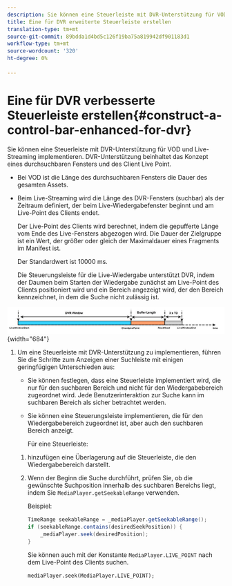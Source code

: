 ```yaml
---
description: Sie können eine Steuerleiste mit DVR-Unterstützung für VOD und Live-Streaming implementieren. DVR-Unterstützung beinhaltet das Konzept eines durchsuchbaren Fensters und des Client Live Point.
title: Eine für DVR erweiterte Steuerleiste erstellen
translation-type: tm+mt
source-git-commit: 89bdda1d4bd5c126f19ba75a819942df901183d1
workflow-type: tm+mt
source-wordcount: '320'
ht-degree: 0%

---
```



# Eine für DVR verbesserte Steuerleiste erstellen{#construct-a-control-bar-enhanced-for-dvr}

Sie können eine Steuerleiste mit DVR-Unterstützung für VOD und Live-Streaming implementieren. DVR-Unterstützung beinhaltet das Konzept eines durchsuchbaren Fensters und des Client Live Point.

* Bei VOD ist die Länge des durchsuchbaren Fensters die Dauer des gesamten Assets.
* Beim Live-Streaming wird die Länge des DVR-Fensters (suchbar) als der Zeitraum definiert, der beim Live-Wiedergabefenster beginnt und am Live-Point des Clients endet.

   Der Live-Point des Clients wird berechnet, indem die gepufferte Länge vom Ende des Live-Fensters abgezogen wird. Die Dauer der Zielgruppe ist ein Wert, der größer oder gleich der Maximaldauer eines Fragments im Manifest ist.

   Der Standardwert ist 10000 ms.

   Die Steuerungsleiste für die Live-Wiedergabe unterstützt DVR, indem der Daumen beim Starten der Wiedergabe zunächst am Live-Point des Clients positioniert wird und ein Bereich angezeigt wird, der den Bereich kennzeichnet, in dem die Suche nicht zulässig ist.

<!--<a id="fig_37A39A28BA714BA5A2C461357ED5BD41"></a>-->

![](assets/dvr-window.PNG){width=&quot;684&quot;}

1. Um eine Steuerleiste mit DVR-Unterstützung zu implementieren, führen Sie die Schritte zum Anzeigen einer Suchleiste mit einigen geringfügigen Unterschieden aus:

   * Sie können festlegen, dass eine Steuerleiste implementiert wird, die nur für den suchbaren Bereich und nicht für den Wiedergabebereich zugeordnet wird. Jede Benutzerinteraktion zur Suche kann im suchbaren Bereich als sicher betrachtet werden.
   * Sie können eine Steuerungsleiste implementieren, die für den Wiedergabebereich zugeordnet ist, aber auch den suchbaren Bereich anzeigt.

      Für eine Steuerleiste:
   1. hinzufügen eine Überlagerung auf die Steuerleiste, die den Wiedergabebereich darstellt.
   1. Wenn der Beginn die Suche durchführt, prüfen Sie, ob die gewünschte Suchposition innerhalb des suchbaren Bereichs liegt, indem Sie `MediaPlayer.getSeekableRange` verwenden.

      Beispiel:

      ```java
      TimeRange seekableRange = _mediaPlayer.getSeekableRange(); 
      if (seekableRange.contains(desiredSeekPosition)) { 
          _mediaPlayer.seek(desiredPosition); 
      }
      ```

      Sie können auch mit der Konstante `MediaPlayer.LIVE_POINT` nach dem Live-Point des Clients suchen.

      ```
      mediaPlayer.seek(MediaPlayer.LIVE_POINT);
      ```
